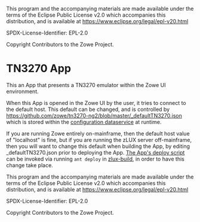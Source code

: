 This program and the accompanying materials are
made available under the terms of the Eclipse Public License v2.0 which accompanies
this distribution, and is available at https://www.eclipse.org/legal/epl-v20.html

SPDX-License-Identifier: EPL-2.0

Copyright Contributors to the Zowe Project.
# TN3270 App
This an App that presents a TN3270 emulator within the Zowe UI environment.

When this App is opened in the Zowe UI by the user, it tries to connect to the default host.
This default can be changed, and is controlled by https://github.com/zowe/tn3270-ng2/blob/master/_defaultTN3270.json which is stored within the [configuration dataservice](https://github.com/zowe/zlux/wiki/Configuration-Dataservice) at runtime.

If you are running Zowe entirely on-mainframe, then the default host value of "localhost" is fine, but if you are running the zLUX server off-mainframe, then you will want to change this default when building the App, by editing \_defaultTN3270.json prior to deploying the App. [The App's deploy script](https://github.com/zowe/tn3270-ng2/blob/master/build/build.xml) can be invoked via running `ant deploy` in [zlux-build](https://github.com/zowe/zlux-build), in order to have this change take place.


This program and the accompanying materials are
made available under the terms of the Eclipse Public License v2.0 which accompanies
this distribution, and is available at https://www.eclipse.org/legal/epl-v20.html

SPDX-License-Identifier: EPL-2.0

Copyright Contributors to the Zowe Project.
